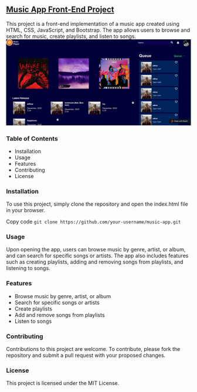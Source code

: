 ## **[Music App Front-End Project](https://sachin-dtu.github.io/Music_Front-end-/)**
This project is a front-end implementation of a music app created using HTML, CSS, JavaScript, and Bootstrap. The app allows users to browse and search for music, create playlists, and listen to songs.
![Frontend_music_app](https://github.com/sachin-dtu/Music_Front-end-/blob/main/Frontend_music.jpg)
### **Table of Contents**
* Installation
* Usage
* Features
* Contributing
* License
### **Installation**
To use this project, simply clone the repository and open the index.html file in your browser.


Copy code
`git clone https://github.com/your-username/music-app.git`
### **Usage**
Upon opening the app, users can browse music by genre, artist, or album, and can search for specific songs or artists. The app also includes features such as creating playlists, adding and removing songs from playlists, and listening to songs.

### **Features**
* Browse music by genre, artist, or album
* Search for specific songs or artists
* Create playlists
* Add and remove songs from playlists
* Listen to songs
### **Contributing**
Contributions to this project are welcome. To contribute, please fork the repository and submit a pull request with your proposed changes.

### **License**
This project is licensed under the MIT License.
